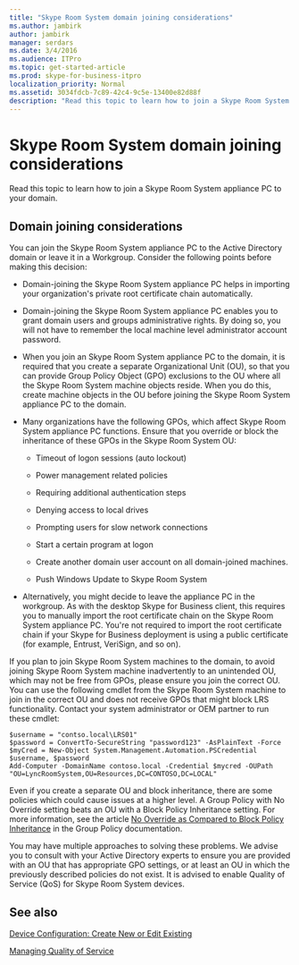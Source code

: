 ```yaml
---
title: "Skype Room System domain joining considerations"
ms.author: jambirk
author: jambirk
manager: serdars
ms.date: 3/4/2016
ms.audience: ITPro
ms.topic: get-started-article
ms.prod: skype-for-business-itpro
localization_priority: Normal
ms.assetid: 3034fdcb-7c89-42c4-9c5e-13400e82d88f
description: "Read this topic to learn how to join a Skype Room System appliance PC to your domain."
---
```


# Skype Room System domain joining considerations
 
Read this topic to learn how to join a Skype Room System appliance PC to your domain.
  
## Domain joining considerations

You can join the Skype Room System appliance PC to the Active Directory domain or leave it in a Workgroup. Consider the following points before making this decision:
  
- Domain-joining the Skype Room System appliance PC helps in importing your organization's private root certificate chain automatically.
    
- Domain-joining the Skype Room System appliance PC enables you to grant domain users and groups administrative rights. By doing so, you will not have to remember the local machine level administrator account password.
    
- When you join an Skype Room System appliance PC to the domain, it is required that you create a separate Organizational Unit (OU), so that you can provide Group Policy Object (GPO) exclusions to the OU where all the Skype Room System machine objects reside. When you do this, create machine objects in the OU before joining the Skype Room System appliance PC to the domain.
    
- Many organizations have the following GPOs, which affect Skype Room System appliance PC functions. Ensure that you override or block the inheritance of these GPOs in the Skype Room System OU: 
    
  - Timeout of logon sessions (auto lockout)
    
  - Power management related policies
    
  - Requiring additional authentication steps
    
  - Denying access to local drives
    
  - Prompting users for slow network connections
    
  - Start a certain program at logon
    
  - Create another domain user account on all domain-joined machines.
    
  - Push Windows Update to Skype Room System
    
- Alternatively, you might decide to leave the appliance PC in the workgroup. As with the desktop Skype for Business client, this requires you to manually import the root certificate chain on the Skype Room System appliance PC. You're not required to import the root certificate chain if your Skype for Business deployment is using a public certificate (for example, Entrust, VeriSign, and so on). 
    
If you plan to join Skype Room System machines to the domain, to avoid joining Skype Room System machine inadvertently to an unintended OU, which may not be free from GPOs, please ensure you join the correct OU. You can use the following cmdlet from the Skype Room System machine to join in the correct OU and does not receive GPOs that might block LRS functionality. Contact your system administrator or OEM partner to run these cmdlet:
  
```
$username = "contso.local\LRS01"
$password = ConvertTo-SecureString "password123" -AsPlainText -Force
$myCred = New-Object System.Management.Automation.PSCredential $username, $password
Add-Computer -DomainName contoso.local -Credential $mycred -OUPath "OU=LyncRoomSystem,OU=Resources,DC=CONTOSO,DC=LOCAL"
```

Even if you create a separate OU and block inheritance, there are some policies which could cause issues at a higher level. A Group Policy with No Override setting beats an OU with a Block Policy Inheritance setting. For more information, see the article [No Override as Compared to Block Policy Inheritance](https://docs.microsoft.com/previous-versions/windows/it-pro/windows-2000-server/cc978255(v=technet.10)) in the Group Policy documentation.
  
You may have multiple approaches to solving these problems. We advise you to consult with your Active Directory experts to ensure you are provided with an OU that has appropriate GPO settings, or at least an OU in which the previously described policies do not exist. It is advised to enable Quality of Service (QoS) for Skype Room System devices.

## See also
  
[Device Configuration: Create New or Edit Existing](../../help-topics/help-lscp/device-configuration-create-new-or-edit-existing.md)

[Managing Quality of Service](../../plan-your-deployment/network-requirements/network-requirements.md#managing-quality-of-service)
